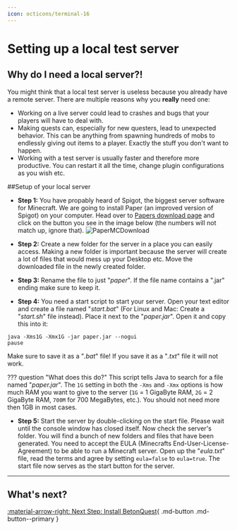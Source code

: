 ```yaml
---
icon: octicons/terminal-16
---
```

# Setting up a local test server

## Why do I need a local server?!

You might think that a local test server is useless because you already have a remote server.
There are multiple reasons why you **really** need one:

- Working on a live server could lead to crashes and bugs that your players will have to deal with.
- Making quests can, especially for new questers, lead to unexpected behavior. This can be anything from spawning
hundreds of mobs to endlessly giving out items to a player. Exactly the stuff you don't want to happen.
- Working with a test server is usually faster and therefore more productive. You can restart it all the time,
change plugin configurations as you wish etc.

##Setup of your local server

- **Step 1:** You have propably heard of Spigot, the biggest server software for 
Minecraft. We are going to install Paper (an improved version of Spigot) on your computer. 
Head over to <a href="https://papermc.io/downloads" target="_blank">Papers download page</a> and click on the button you
see in the image below (the numbers will not match up, ignore that).
<span class="centered">![PaperMCDownload](../../_media/content/Tutorials/papermc.png)</span>

- **Step 2:** Create a new folder for the server in a place you can easily access. 
Making a new folder is important because the server will create a lot of files that would mess up your Desktop etc.
Move the downloaded file in the newly created folder.
 
- **Step 3:**
Rename the file to just "_paper_".
If the file name contains a ".jar" ending make sure to keep it.

- **Step 4:** You need a start script to start your server.
Open your text editor and create a file named "_start.bat_" (For Linux and Mac: Create a "_start.sh_" file instead).
Place it next to the "_paper.jar_".
Open it and copy this into it:
```BAT
java -Xms1G -Xmx1G -jar paper.jar --nogui
pause
```
Make sure to save it as a "_.bat_" file! If you save it as a "_.txt_" file it will not work.

??? question "What does this do?"
    This script tells Java to search for a file named "_paper.jar_".
    The `1G` setting in both the `-Xms` and `-Xmx` options is how much RAM you want to give to the server 
    (`1G` = 1 GigaByte RAM, `2G` = 2 GigaByte RAM, `700M` for 700 MegaBytes, etc.). You should not need more then 1GB in most
    cases.      

- **Step 5:** 
Start the server by double-clicking on the start file. Please wait until the console window has closed itself.
Now check the server's folder. You will find a bunch of new folders and files that have been generated.
You need to accept the EULA (Minecrafts End-User-License-Agreement) to be able to run a Minecraft server.
Open up the "_eula.txt_" file, read the terms and agree by setting `eula=false` to `eula=true`.
The start file now serves as the start button for the server.

---
## What's next?
[:material-arrow-right: Next Step: Install BetonQuest](Installing-BetonQuest.md){ .md-button .md-button--primary }
